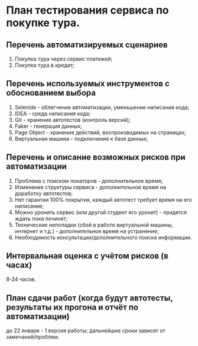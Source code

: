 # План тестирования сервиса по покупке тура.

## Перечень автоматизируемых сценариев
 1. Покупка тура через сервис платежей;
 2. Покупка тура в кредит;

## Перечень используемых инструментов с обоснованием выбора
1. Selenide - облегчение автоматизации, уменьшение написания кода;
2. IDEA - среда написания кода;
3. Git - хранение автотестов (контроль версий);
4. Faker - генерация данных;
5. Page Object - хранение действий, воспроизводимых на страницах;
6. Виртуальная машина - подключение к базе данных;

## Перечень и описание возможных рисков при автоматизации
1. Проблема с поиском локаторов - дополнительное время;
2. Изменение структуры сервиса - дополнительное время на доработку автотестов;
3. Нет гарантии 100% покрытия, каждый автотест требует время на его написание;
4. Можно уронить сервис (или другой студент его уронит) - придется ждать пока починят;
5. Технические неполадки (сбой в работе виртуальной машины, интернет и т.д.) - дополнительное время на устранение;
6. Необходимость консультации/дополнительного поиска информации.

## Интервальная оценка с учётом рисков (в часах)
8-24  часов.

## План сдачи работ (когда будут автотесты, результаты их прогона и отчёт по автоматизации)
до 22 января - 1 версия работы;
дальнейшие сроки зависят от замечаний/проблем.